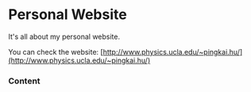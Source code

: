 # Personal Website
It's all about my personal website. 

You can check the website: [http://www.physics.ucla.edu/~pingkai.hu/](http://www.physics.ucla.edu/~pingkai.hu/)

### Content
